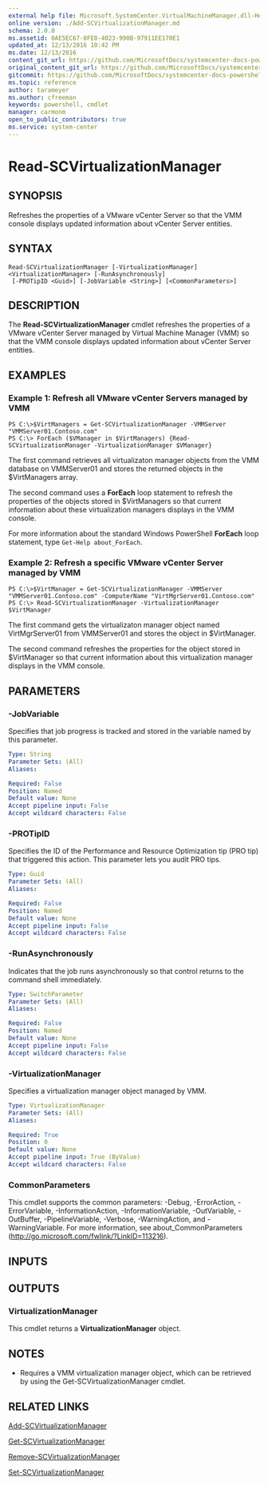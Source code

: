 ```yaml
---
external help file: Microsoft.SystemCenter.VirtualMachineManager.dll-Help.xml
online version: ./Add-SCVirtualizationManager.md
schema: 2.0.0
ms.assetid: 0AE5EC67-0FE0-4023-990B-97911EE170E1
updated_at: 12/13/2016 10:42 PM
ms.date: 12/13/2016
content_git_url: https://github.com/MicrosoftDocs/systemcenter-docs-powershell/blob/master/systemcenter-cmdlets/VirtualMachineManager/v1/Read-SCVirtualizationManager.md
original_content_git_url: https://github.com/MicrosoftDocs/systemcenter-docs-powershell/blob/master/systemcenter-cmdlets/VirtualMachineManager/v1/Read-SCVirtualizationManager.md
gitcommit: https://github.com/MicrosoftDocs/systemcenter-docs-powershell/blob/ea9507ac2178040476af5407227db8cb97701ea9/systemcenter-cmdlets/VirtualMachineManager/v1/Read-SCVirtualizationManager.md
ms.topic: reference
author: tarameyer
ms.author: cfreeman
keywords: powershell, cmdlet
manager: carmonm
open_to_public_contributors: true
ms.service: system-center
---
```


# Read-SCVirtualizationManager

## SYNOPSIS
Refreshes the properties of a VMware vCenter Server so that the VMM console displays updated information about vCenter Server entities.

## SYNTAX

```
Read-SCVirtualizationManager [-VirtualizationManager] <VirtualizationManager> [-RunAsynchronously]
 [-PROTipID <Guid>] [-JobVariable <String>] [<CommonParameters>]
```

## DESCRIPTION
The **Read-SCVirtualizationManager** cmdlet refreshes the properties of a VMware vCenter Server managed by Virtual Machine Manager (VMM) so that the VMM console displays updated information about vCenter Server entities.

## EXAMPLES

### Example 1: Refresh all VMware vCenter Servers managed by VMM
```
PS C:\>$VirtManagers = Get-SCVirtualizationManager -VMMServer "VMMServer01.Contoso.com"
PS C:\> ForEach ($VManager in $VirtManagers) {Read-SCVirtualizationManager -VirtualizationManager $VManager}
```

The first command retrieves all virtualizaton manager objects from the VMM database on VMMServer01 and stores the returned objects in the $VirtManagers array.

The second command uses a **ForEach** loop statement to refresh the properties of the objects stored in $VirtManagers so that current information about these virtualization managers displays in the VMM console.

For more information about the standard Windows PowerShell **ForEach** loop statement, type `Get-Help about_ForEach`.

### Example 2: Refresh a specific VMware vCenter Server managed by VMM
```
PS C:\>$VirtManager = Get-SCVirtualizationManager -VMMServer "VMMServer01.Contoso.com" -ComputerName "VirtMgrServer01.Contoso.com"
PS C:\> Read-SCVirtualizationManager -VirtualizationManager $VirtManager
```

The first command gets the virtualizaton manager object named VirtMgrServer01 from VMMServer01 and stores the object in $VirtManager.

The second command refreshes the properties for the object stored in $VirtManager so that current information about this virtualization manager displays in the VMM console.

## PARAMETERS

### -JobVariable
Specifies that job progress is tracked and stored in the variable named by this parameter.

```yaml
Type: String
Parameter Sets: (All)
Aliases: 

Required: False
Position: Named
Default value: None
Accept pipeline input: False
Accept wildcard characters: False
```

### -PROTipID
Specifies the ID of the Performance and Resource Optimization tip (PRO tip) that triggered this action.
This parameter lets you audit PRO tips.

```yaml
Type: Guid
Parameter Sets: (All)
Aliases: 

Required: False
Position: Named
Default value: None
Accept pipeline input: False
Accept wildcard characters: False
```

### -RunAsynchronously
Indicates that the job runs asynchronously so that control returns to the command shell immediately.

```yaml
Type: SwitchParameter
Parameter Sets: (All)
Aliases: 

Required: False
Position: Named
Default value: None
Accept pipeline input: False
Accept wildcard characters: False
```

### -VirtualizationManager
Specifies a virtualization manager object managed by VMM.

```yaml
Type: VirtualizationManager
Parameter Sets: (All)
Aliases: 

Required: True
Position: 0
Default value: None
Accept pipeline input: True (ByValue)
Accept wildcard characters: False
```

### CommonParameters
This cmdlet supports the common parameters: -Debug, -ErrorAction, -ErrorVariable, -InformationAction, -InformationVariable, -OutVariable, -OutBuffer, -PipelineVariable, -Verbose, -WarningAction, and -WarningVariable. For more information, see about_CommonParameters (http://go.microsoft.com/fwlink/?LinkID=113216).

## INPUTS

## OUTPUTS

### VirtualizationManager
This cmdlet returns a **VirtualizationManager** object.

## NOTES
* Requires a VMM virtualization manager object, which can be retrieved by using the Get-SCVirtualizationManager cmdlet.

## RELATED LINKS

[Add-SCVirtualizationManager](xref:VirtualMachineManager/v1/Add-SCVirtualizationManager.md)

[Get-SCVirtualizationManager](xref:VirtualMachineManager/v1/Get-SCVirtualizationManager.md)

[Remove-SCVirtualizationManager](xref:VirtualMachineManager/v1/Remove-SCVirtualizationManager.md)

[Set-SCVirtualizationManager](xref:VirtualMachineManager/v1/Set-SCVirtualizationManager.md)

